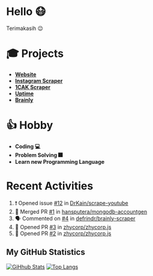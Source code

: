 # Hello 😷

Terimakasih 😉

# 🎓 Projects

- [**Website**](https://hanifdwyputra.xyz)
- [**Instagram Scraper**](https://instagram.hanifdwyputra.xyz)
- [**1CAK Scraper**](https://1cak.hanifdwyputra.xyz)
- [**Uptime**](https://uptime.hanifdwyputra.xyz)
- [**Brainly**](https://brainly.hanifdwyputra.xyz)

# 👍 Hobby

- **Coding 💻**
- **Problem Solving 🎆**
- **Learn new Programming Language**

# Recent Activities

<!--START_SECTION:activity-->
1. ❗️ Opened issue [#12](https://github.com//DrKain/scrape-youtube/issues/12) in [DrKain/scrape-youtube](https://github.com//DrKain/scrape-youtube)
2. 🎉 Merged PR [#1](https://github.com//hansputera/mongodb-accountgen/pull/1) in [hansputera/mongodb-accountgen](https://github.com//hansputera/mongodb-accountgen)
3. 🗣 Commented on [#4](https://github.com//defrindr/brainly-scraper/issues/4) in [defrindr/brainly-scraper](https://github.com//defrindr/brainly-scraper)
4. 💪 Opened PR [#3](https://github.com//zhycorp/zhycorp.js/pull/3) in [zhycorp/zhycorp.js](https://github.com//zhycorp/zhycorp.js)
5. 💪 Opened PR [#2](https://github.com//zhycorp/zhycorp.js/pull/2) in [zhycorp/zhycorp.js](https://github.com//zhycorp/zhycorp.js)
<!--END_SECTION:activity-->

## My GitHub Statistics
[![GiHhub Stats](https://github-readme-stats.vercel.app/api?username=hansputera&show_icons=true&theme=dark)](https://github.com/hansputera)
[![Top Langs](https://github-readme-stats.vercel.app/api/top-langs/?username=hansputera&layout=compact&theme=dark)](https://github.com/hansputera)
